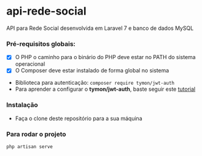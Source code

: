 # api-rede-social

API para Rede Social desenvolvida em Laravel 7 e banco de dados MySQL

### Pré-requisitos globais:
- [x]  O PHP o caminho para o binário do PHP deve estar no PATH do sistema operacional
- [x]  O Composer deve estar instalado de forma global no sistema
- Biblioteca para autenticação:
`composer require tymon/jwt-auth`
- Para aprender a configurar o **tymon/jwt-auth**, baste seguir este [tutorial](https://jwt-auth.readthedocs.io/en/develop/laravel-installation/)

### Instalação
- Faça o clone deste repositório para a sua máquina

### Para rodar o projeto
`php artisan serve`
